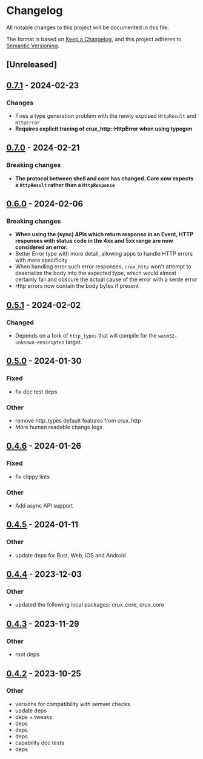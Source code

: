 # Changelog

All notable changes to this project will be documented in this file.

The format is based on [Keep a Changelog](https://keepachangelog.com/en/1.0.0/),
and this project adheres to
[Semantic Versioning](https://semver.org/spec/v2.0.0.html).

## [Unreleased]

## [0.7.1](https://github.com/redbadger/crux/compare/crux_http-v0.7.0...crux_http-v0.7.1) - 2024-02-23

### Changes
- Fixes a type generation problem with the newly exposed `HttpResult` and `HttpError`
- **Requires explicit tracing of crux_http::HttpError when using typegen**

## [0.7.0](https://github.com/redbadger/crux/compare/crux_http-v0.6.0...crux_http-v0.7.0) - 2024-02-21

### Breaking changes
- **The protocol between shell and core has changed. Core now expects a `HttpResult` rather than a `HttpResponse`**

## [0.6.0](https://github.com/redbadger/crux/compare/crux_http-v0.5.1...crux_http-v0.6.0) - 2024-02-06

### Breaking changes

- **When using the (sync) APIs which return response in an Event, HTTP responses
with status code in the 4xx and 5xx range are now considered an error.**
- Better Error type with more detail, allowing apps to handle HTTP errors with more specificity
- When handling error such error responses, `crux_http` won't attempt to
deserialize the body into the expected type, which would almost certainly fail
and obscure the actual cause of the error with a serde error
- Http errors now contain the body bytes if present

## [0.5.1](https://github.com/redbadger/crux/compare/crux_http-v0.5.0...crux_http-v0.5.1) - 2024-02-02

### Changed

- Depends on a fork of `http_types` that will compile for the
  `wasm32-unknown-emscripten` target.

## [0.5.0](https://github.com/redbadger/crux/compare/crux_http-v0.4.6...crux_http-v0.5.0) - 2024-01-30

### Fixed

- fix doc test deps

### Other

- remove http_types default features from crux_http
- More human readable change logs

## [0.4.6](https://github.com/redbadger/crux/compare/crux_http-v0.4.5...crux_http-v0.4.6) - 2024-01-26

### Fixed

- fix clippy lints

### Other

- Add async API support

## [0.4.5](https://github.com/redbadger/crux/compare/crux_http-v0.4.4...crux_http-v0.4.5) - 2024-01-11

### Other

- update deps for Rust, Web, iOS and Android

## [0.4.4](https://github.com/redbadger/crux/compare/crux_http-v0.4.3...crux_http-v0.4.4) - 2023-12-03

### Other

- updated the following local packages: crux_core, crux_core

## [0.4.3](https://github.com/redbadger/crux/compare/crux_http-v0.4.2...crux_http-v0.4.3) - 2023-11-29

### Other

- root deps

## [0.4.2](https://github.com/redbadger/crux/compare/crux_http-v0.4.1...crux_http-v0.4.2) - 2023-10-25

### Other

- versions for compatibility with semver checks
- update deps
- deps + tweaks
- deps
- deps
- deps
- capability doc tests
- deps
